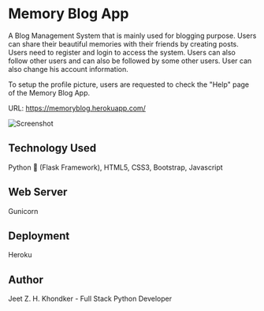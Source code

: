 # Memory Blog App
A Blog Management System that is mainly used for blogging purpose. Users can share their beautiful memories with their friends by creating posts. Users need to register and login to access the system. Users can also follow other users and can also be followed by some other users. User can also change his account information.

To setup the profile picture, users are requested to check the "Help" page of the Memory Blog App.

URL: https://memoryblog.herokuapp.com/

![Screenshot](ScreenShot.png)

## Technology Used
Python 🐍 (Flask Framework), HTML5, CSS3, Bootstrap, Javascript

## Web Server
Gunicorn

## Deployment
Heroku

## Author
Jeet Z. H. Khondker - Full Stack Python Developer
